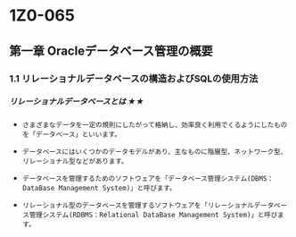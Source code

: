 # 1Z0-065
## 第一章 Oracleデータベース管理の概要
### 1.1 リレーショナルデータベースの構造およびSQLの使用方法
##### リレーショナルデータベースとは ★★

+ `さまざまなデータを一定の規則にしたがって格納し、効率良く利用でくるようにしたものを「データベース」といいます。`

+ `データベースにはいくつかのデータモデルがあり、主なものに階層型、ネットワーク型、リレーショナル型などがあります。`

+ `データベースを管理するためのソフトウェアを「データベース管理システム(DBMS：DataBase Management System)」と呼びます。`

+ `リレーショナル型のデータベースを管理するソフトウェアを「リレーショナルデータベース管理システム(RDBMS：Relational DataBase Management System)」と呼びます。`




